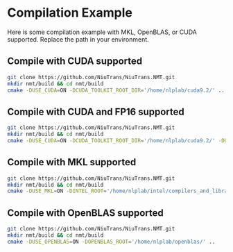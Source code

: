 # Compilation Example

Here is some compilation example with MKL, OpenBLAS, or CUDA supported. Replace the path in your environment.

## Compile with CUDA supported


```bash
git clone https://github.com/NiuTrans/NiuTrans.NMT.git
mkdir nmt/build && cd nmt/build
cmake -DUSE_CUDA=ON -DCUDA_TOOLKIT_ROOT_DIR='/home/nlplab/cuda9.2/' ..
```

## Compile with CUDA and FP16 supported


```bash
git clone https://github.com/NiuTrans/NiuTrans.NMT.git
mkdir nmt/build && cd nmt/build
cmake -DUSE_CUDA=ON -DCUDA_TOOLKIT_ROOT_DIR='/home/nlplab/cuda9.2/' -DUSE_FP16=ON ..
```

## Compile with MKL supported


```bash
git clone https://github.com/NiuTrans/NiuTrans.NMT.git
mkdir nmt/build && cd nmt/build
cmake -DUSE_MKL=ON -DINTEL_ROOT='/home/nlplab/intel/compilers_and_libraries_2020.2.254/linux' ..
```

## Compile with OpenBLAS supported


```bash
git clone https://github.com/NiuTrans/NiuTrans.NMT.git
mkdir nmt/build && cd nmt/build
cmake -DUSE_OPENBLAS=ON -DOPENBLAS_ROOT='/home/nlplab/openblas/' ..
```


